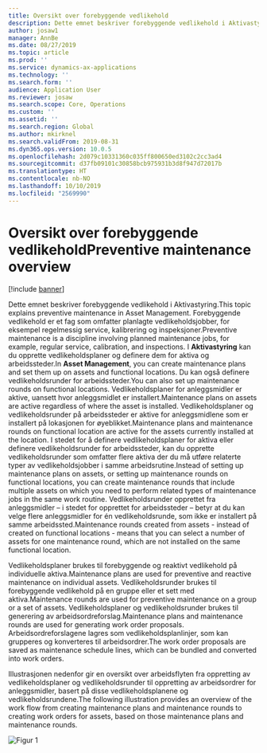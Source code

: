 ```yaml
---
title: Oversikt over forebyggende vedlikehold
description: Dette emnet beskriver forebyggende vedlikehold i Aktivastyring.
author: josaw1
manager: AnnBe
ms.date: 08/27/2019
ms.topic: article
ms.prod: ''
ms.service: dynamics-ax-applications
ms.technology: ''
ms.search.form: ''
audience: Application User
ms.reviewer: josaw
ms.search.scope: Core, Operations
ms.custom: ''
ms.assetid: ''
ms.search.region: Global
ms.author: mkirknel
ms.search.validFrom: 2019-08-31
ms.dyn365.ops.version: 10.0.5
ms.openlocfilehash: 2d079c10331360c035ff800650ed3102c2cc3ad4
ms.sourcegitcommit: d37fb09101c30858bcb975931b3d8f947d72017b
ms.translationtype: HT
ms.contentlocale: nb-NO
ms.lasthandoff: 10/10/2019
ms.locfileid: "2569990"
---
```

# <a name="preventive-maintenance-overview"></a><span data-ttu-id="77f9e-103">Oversikt over forebyggende vedlikehold</span><span class="sxs-lookup"><span data-stu-id="77f9e-103">Preventive maintenance overview</span></span>

[!include [banner](../../includes/banner.md)]

 

<span data-ttu-id="77f9e-104">Dette emnet beskriver forebyggende vedlikehold i Aktivastyring.</span><span class="sxs-lookup"><span data-stu-id="77f9e-104">This topic explains preventive maintenance in Asset Management.</span></span> <span data-ttu-id="77f9e-105">Forebyggende vedlikehold er et fag som omfatter planlagte vedlikeholdsjobber, for eksempel regelmessig service, kalibrering og inspeksjoner.</span><span class="sxs-lookup"><span data-stu-id="77f9e-105">Preventive maintenance is a discipline involving planned maintenance jobs, for example, regular service, calibration, and inspections.</span></span> <span data-ttu-id="77f9e-106">I **Aktivastyring** kan du opprette vedlikeholdsplaner og definere dem for aktiva og arbeidssteder.</span><span class="sxs-lookup"><span data-stu-id="77f9e-106">In **Asset Management**, you can create maintenance plans and set them up on assets and functional locations.</span></span> <span data-ttu-id="77f9e-107">Du kan også definere vedlikeholdsrunder for arbeidssteder.</span><span class="sxs-lookup"><span data-stu-id="77f9e-107">You can also set up maintenance rounds on functional locations.</span></span> <span data-ttu-id="77f9e-108">Vedlikeholdsplaner for anleggsmidler er aktive, uansett hvor anleggsmidlet er installert.</span><span class="sxs-lookup"><span data-stu-id="77f9e-108">Maintenance plans on assets are active regardless of where the asset is installed.</span></span> <span data-ttu-id="77f9e-109">Vedlikeholdsplaner og vedlikeholdsrunder på arbeidssteder er aktive for anleggsmidlene som er installert på lokasjonen for øyeblikket.</span><span class="sxs-lookup"><span data-stu-id="77f9e-109">Maintenance plans and maintenance rounds on functional location are active for the assets currently installed at the location.</span></span> <span data-ttu-id="77f9e-110">I stedet for å definere vedlikeholdsplaner for aktiva eller definere vedlikeholdsrunder for arbeidssteder, kan du opprette vedlikeholdsrunder som omfatter flere aktiva der du må utføre relaterte typer av vedlikeholdsjobber i samme arbeidsrutine.</span><span class="sxs-lookup"><span data-stu-id="77f9e-110">Instead of setting up maintenance plans on assets, or setting up maintenance rounds on functional locations, you can create maintenance rounds that include multiple assets on which you need to perform related types of maintenance jobs in the same work routine.</span></span> <span data-ttu-id="77f9e-111">Vedlikeholdsrunder opprettet fra anleggsmidler – i stedet for opprettet for arbeidssteder – betyr at du kan velge flere anleggsmidler for én vedlikeholdsrunde, som ikke er installert på samme arbeidssted.</span><span class="sxs-lookup"><span data-stu-id="77f9e-111">Maintenance rounds created from assets - instead of created on functional locations - means that you can select a number of assets for one maintenance round, which are not installed on the same functional location.</span></span>

<span data-ttu-id="77f9e-112">Vedlikeholdsplaner brukes til forebyggende og reaktivt vedlikehold på individuelle aktiva.</span><span class="sxs-lookup"><span data-stu-id="77f9e-112">Maintenance plans are used for preventive and reactive maintenance on individual assets.</span></span> <span data-ttu-id="77f9e-113">Vedlikeholdsrunder brukes til forebyggende vedlikehold på en gruppe eller et sett med aktiva.</span><span class="sxs-lookup"><span data-stu-id="77f9e-113">Maintenance rounds are used for preventive maintenance on a group or a set of assets.</span></span> <span data-ttu-id="77f9e-114">Vedlikeholdsplaner og vedlikeholdsrunder brukes til generering av arbeidsordreforslag.</span><span class="sxs-lookup"><span data-stu-id="77f9e-114">Maintenance plans and maintenance rounds are used for generating work order proposals.</span></span> <span data-ttu-id="77f9e-115">Arbeidsordreforslagene lagres som vedlikeholdsplanlinjer, som kan grupperes og konverteres til arbeidsordrer.</span><span class="sxs-lookup"><span data-stu-id="77f9e-115">The work order proposals are saved as maintenance schedule lines, which can be bundled and converted into work orders.</span></span>

<span data-ttu-id="77f9e-116">Illustrasjonen nedenfor gir en oversikt over arbeidsflyten fra oppretting av vedlikeholdsplaner og vedlikeholdsrunder til oppretting av arbeidsordrer for anleggsmidler, basert på disse vedlikeholdsplanene og vedlikeholdsrundene.</span><span class="sxs-lookup"><span data-stu-id="77f9e-116">The following illustration provides an overview of the work flow from creating maintenance plans and maintenance rounds to creating work orders for assets, based on those maintenance plans and maintenance rounds.</span></span>

![Figur 1](media/01-preventive-maintenance.png)


